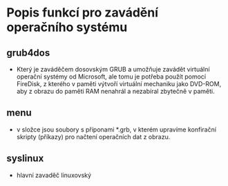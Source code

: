 # Popis funkcí pro zavádění operačního systému

## grub4dos

- Který je zaváděčem dosovským GRUB a umožňuje zavádět virtuální operační systémy od Microsoft, ale tomu je potřeba použít pomocí FireDisk, z kterého v paměti výtvoří virtuální mechaniku jako DVD-ROM, aby z obrazu do paměti RAM nenahrál a nezabíral zbytečně v paměti.

## menu
- v složce jsou soubory s příponami *.grb, v kterém upravíme konfirační skripty (příkazy) pro načtení operačních dat z obrazu.

## syslinux
- hlavní zavaděč linuxovský
